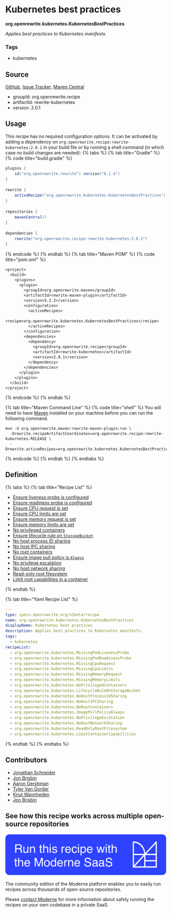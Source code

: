 # Kubernetes best practices

**org.openrewrite.kubernetes.KubernetesBestPractices**

_Applies best practices to Kubernetes manifests._

### Tags

* kubernetes

## Source

[GitHub](https://github.com/openrewrite/rewrite-kubernetes/blob/main/src/main/resources/META-INF/rewrite/kubernetes.yml), [Issue Tracker](https://github.com/openrewrite/rewrite-kubernetes/issues), [Maven Central](https://central.sonatype.com/artifact/org.openrewrite.recipe/rewrite-kubernetes/2.0.1/jar)

* groupId: org.openrewrite.recipe
* artifactId: rewrite-kubernetes
* version: 2.0.1


## Usage

This recipe has no required configuration options. It can be activated by adding a dependency on `org.openrewrite.recipe:rewrite-kubernetes:2.0.1` in your build file or by running a shell command (in which case no build changes are needed): 
{% tabs %}
{% tab title="Gradle" %}
{% code title="build.gradle" %}
```groovy
plugins {
    id("org.openrewrite.rewrite") version("6.1.4")
}

rewrite {
    activeRecipe("org.openrewrite.kubernetes.KubernetesBestPractices")
}

repositories {
    mavenCentral()
}

dependencies {
    rewrite("org.openrewrite.recipe:rewrite-kubernetes:2.0.1")
}
```
{% endcode %}
{% endtab %}
{% tab title="Maven POM" %}
{% code title="pom.xml" %}
```markup
<project>
  <build>
    <plugins>
      <plugin>
        <groupId>org.openrewrite.maven</groupId>
        <artifactId>rewrite-maven-plugin</artifactId>
        <version>5.2.2</version>
        <configuration>
          <activeRecipes>
            <recipe>org.openrewrite.kubernetes.KubernetesBestPractices</recipe>
          </activeRecipes>
        </configuration>
        <dependencies>
          <dependency>
            <groupId>org.openrewrite.recipe</groupId>
            <artifactId>rewrite-kubernetes</artifactId>
            <version>2.0.1</version>
          </dependency>
        </dependencies>
      </plugin>
    </plugins>
  </build>
</project>
```
{% endcode %}
{% endtab %}

{% tab title="Maven Command Line" %}
{% code title="shell" %}
You will need to have [Maven](https://maven.apache.org/download.cgi) installed on your machine before you can run the following command.

```shell
mvn -U org.openrewrite.maven:rewrite-maven-plugin:run \
  -Drewrite.recipeArtifactCoordinates=org.openrewrite.recipe:rewrite-kubernetes:RELEASE \
  -Drewrite.activeRecipes=org.openrewrite.kubernetes.KubernetesBestPractices
```
{% endcode %}
{% endtab %}
{% endtabs %}

## Definition

{% tabs %}
{% tab title="Recipe List" %}
* [Ensure liveness probe is configured](../kubernetes/missingpodlivenessprobe.md)
* [Ensure readiness probe is configured](../kubernetes/missingpodreadinessprobe.md)
* [Ensure CPU request is set](../kubernetes/missingcpurequest.md)
* [Ensure CPU limits are set](../kubernetes/missingcpulimits.md)
* [Ensure memory request is set](../kubernetes/missingmemoryrequest.md)
* [Ensure memory limits are set](../kubernetes/missingmemorylimits.md)
* [No privileged containers](../kubernetes/noprivilegedcontainers.md)
* [Ensure lifecycle rule on `StorageBucket`](../kubernetes/lifecycleruleonstoragebucket.md)
* [No host process ID sharing](../kubernetes/nohostprocessidsharing.md)
* [No host IPC sharing](../kubernetes/nohostipcsharing.md)
* [No root containers](../kubernetes/norootcontainers.md)
* [Ensure image pull policy is `Always`](../kubernetes/imagepullpolicyalways.md)
* [No privilege escalation](../kubernetes/noprivilegeescalation.md)
* [No host network sharing](../kubernetes/nohostnetworksharing.md)
* [Read-only root filesystem](../kubernetes/readonlyrootfilesystem.md)
* [Limit root capabilities in a container](../kubernetes/limitcontainercapabilities.md)

{% endtab %}

{% tab title="Yaml Recipe List" %}
```yaml
---
type: specs.openrewrite.org/v1beta/recipe
name: org.openrewrite.kubernetes.KubernetesBestPractices
displayName: Kubernetes best practices
description: Applies best practices to Kubernetes manifests.
tags:
  - kubernetes
recipeList:
  - org.openrewrite.kubernetes.MissingPodLivenessProbe
  - org.openrewrite.kubernetes.MissingPodReadinessProbe
  - org.openrewrite.kubernetes.MissingCpuRequest
  - org.openrewrite.kubernetes.MissingCpuLimits
  - org.openrewrite.kubernetes.MissingMemoryRequest
  - org.openrewrite.kubernetes.MissingMemoryLimits
  - org.openrewrite.kubernetes.NoPrivilegedContainers
  - org.openrewrite.kubernetes.LifecycleRuleOnStorageBucket
  - org.openrewrite.kubernetes.NoHostProcessIdSharing
  - org.openrewrite.kubernetes.NoHostIPCSharing
  - org.openrewrite.kubernetes.NoRootContainers
  - org.openrewrite.kubernetes.ImagePullPolicyAlways
  - org.openrewrite.kubernetes.NoPrivilegeEscalation
  - org.openrewrite.kubernetes.NoHostNetworkSharing
  - org.openrewrite.kubernetes.ReadOnlyRootFilesystem
  - org.openrewrite.kubernetes.LimitContainerCapabilities

```
{% endtab %}
{% endtabs %}

## Contributors
* [Jonathan Schneider](jkschneider@gmail.com)
* [Jon Brisbin](jon@moderne.io)
* [Aaron Gershman](aegershman@gmail.com)
* [Tyler Van Gorder](1878529+tkvangorder@users.noreply.github.com)
* [Knut Wannheden](knut.wannheden@gmail.com)
* [Jon Brisbin](jon@jbrisbin.com)


## See how this recipe works across multiple open-source repositories

[![Moderne Link Image](/.gitbook/assets/ModerneRecipeButton.png)](https://app.moderne.io/recipes/org.openrewrite.kubernetes.KubernetesBestPractices)

The community edition of the Moderne platform enables you to easily run recipes across thousands of open-source repositories.

Please [contact Moderne](https://moderne.io/product) for more information about safely running the recipes on your own codebase in a private SaaS.
